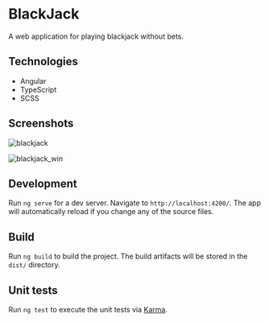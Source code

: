 # BlackJack
A web application for playing blackjack without bets.


## Technologies
- Angular
- TypeScript
- SCSS


## Screenshots

![blackjack](https://user-images.githubusercontent.com/81222680/164183160-7bfd5905-4906-4eff-ae24-ed8e51790f52.png)

![blackjack_win](https://user-images.githubusercontent.com/81222680/164183235-22fb3f44-bef6-4ff8-be6b-d081d673dae8.png)

## Development

Run `ng serve` for a dev server. Navigate to `http://localhost:4200/`. The app will automatically reload if you change any of the source files.


## Build

Run `ng build` to build the project. The build artifacts will be stored in the `dist/` directory.


## Unit tests

Run `ng test` to execute the unit tests via [Karma](https://karma-runner.github.io).

